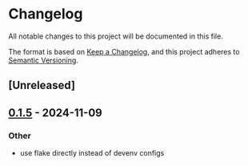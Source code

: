 # Changelog

All notable changes to this project will be documented in this file.

The format is based on [Keep a Changelog](https://keepachangelog.com/en/1.0.0/),
and this project adheres to [Semantic Versioning](https://semver.org/spec/v2.0.0.html).

## [Unreleased]

## [0.1.5](https://github.com/Chiichen/libvnc-rs/compare/libvnc-sys-v0.1.4...libvnc-sys-v0.1.5) - 2024-11-09

### Other

- use flake directly instead of devenv configs
